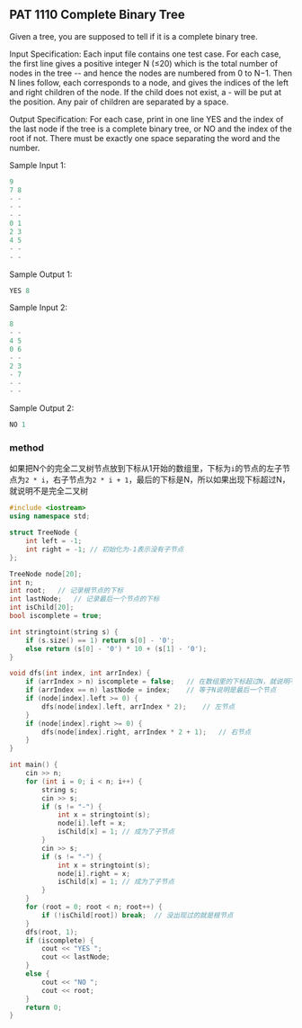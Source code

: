 ## PAT 1110 Complete Binary Tree

Given a tree, you are supposed to tell if it is a complete binary tree.

Input Specification:
Each input file contains one test case. For each case, the first line gives a positive integer N (≤20) which is the total number of nodes in the tree -- and hence the nodes are numbered from 0 to N−1. Then N lines follow, each corresponds to a node, and gives the indices of the left and right children of the node. If the child does not exist, a - will be put at the position. Any pair of children are separated by a space.

Output Specification:
For each case, print in one line YES and the index of the last node if the tree is a complete binary tree, or NO and the index of the root if not. There must be exactly one space separating the word and the number.

Sample Input 1:
```cpp
9
7 8
- -
- -
- -
0 1
2 3
4 5
- -
- -
```
Sample Output 1:
```cpp
YES 8
```
Sample Input 2:
```cpp
8
- -
4 5
0 6
- -
2 3
- 7
- -
- -
```
Sample Output 2:
```cpp
NO 1
```

### method

如果把N个的完全二叉树节点放到下标从1开始的数组里，下标为`i`的节点的左子节点为`2 * i`，右子节点为`2 * i + 1`，最后的下标是N，所以如果出现下标超过N，就说明不是完全二叉树

```cpp
#include <iostream>
using namespace std;

struct TreeNode {
    int left = -1;
    int right = -1; // 初始化为-1表示没有子节点
};

TreeNode node[20];
int n;
int root;   // 记录根节点的下标
int lastNode;   // 记录最后一个节点的下标
int isChild[20];
bool iscomplete = true;

int stringtoint(string s) {
    if (s.size() == 1) return s[0] - '0';
    else return (s[0] - '0') * 10 + (s[1] - '0');
}

void dfs(int index, int arrIndex) {
    if (arrIndex > n) iscomplete = false;   // 在数组里的下标超过N，就说明不是完全二叉树
    if (arrIndex == n) lastNode = index;    // 等于N说明是最后一个节点
    if (node[index].left >= 0) {
        dfs(node[index].left, arrIndex * 2);    // 左节点
    }
    if (node[index].right >= 0) {
        dfs(node[index].right, arrIndex * 2 + 1);   // 右节点
    }
}

int main() {
    cin >> n;
    for (int i = 0; i < n; i++) {
        string s;
        cin >> s;
        if (s != "-") {
            int x = stringtoint(s);
            node[i].left = x;
            isChild[x] = 1; // 成为了子节点
        }
        cin >> s;
        if (s != "-") {
            int x = stringtoint(s);
            node[i].right = x;
            isChild[x] = 1; // 成为了子节点
        }
    }
    for (root = 0; root < n; root++) {
        if (!isChild[root]) break;  // 没出现过的就是根节点
    }
    dfs(root, 1);
    if (iscomplete) {
        cout << "YES ";
        cout << lastNode;
    }
    else {
        cout << "NO ";
        cout << root;
    }
    return 0;
}
```